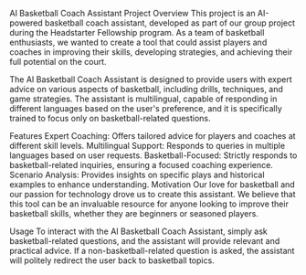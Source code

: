 AI Basketball Coach Assistant
Project Overview
This project is an AI-powered basketball coach assistant, developed as part of our group project during the Headstarter Fellowship program. As a team of basketball enthusiasts, we wanted to create a tool that could assist players and coaches in improving their skills, developing strategies, and achieving their full potential on the court.

The AI Basketball Coach Assistant is designed to provide users with expert advice on various aspects of basketball, including drills, techniques, and game strategies. The assistant is multilingual, capable of responding in different languages based on the user's preference, and it is specifically trained to focus only on basketball-related questions.

Features
Expert Coaching: Offers tailored advice for players and coaches at different skill levels.
Multilingual Support: Responds to queries in multiple languages based on user requests.
Basketball-Focused: Strictly responds to basketball-related inquiries, ensuring a focused coaching experience.
Scenario Analysis: Provides insights on specific plays and historical examples to enhance understanding.
Motivation
Our love for basketball and our passion for technology drove us to create this assistant. We believe that this tool can be an invaluable resource for anyone looking to improve their basketball skills, whether they are beginners or seasoned players.

Usage
To interact with the AI Basketball Coach Assistant, simply ask basketball-related questions, and the assistant will provide relevant and practical advice. If a non-basketball-related question is asked, the assistant will politely redirect the user back to basketball topics.
